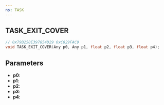 ```yaml
---
ns: TASK
---
```

## TASK_EXIT_COVER

```c
// 0x79B258E397854D29 0xC829FAC9
void TASK_EXIT_COVER(Any p0, Any p1, float p2, float p3, float p4);
```


## Parameters
* **p0**: 
* **p1**: 
* **p2**: 
* **p3**: 
* **p4**: 

